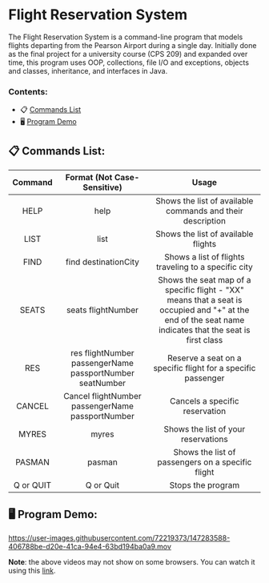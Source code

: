 # Flight Reservation System 
The Flight Reservation System is a command-line program that models flights departing from the Pearson Airport during a single day. Initially done as the final project for a university course (CPS 209) and expanded over time, this program uses OOP, collections, file I/O and exceptions, objects and classes, inheritance, and interfaces in Java. 

### Contents:
* 📋  [Commands List](https://github.com/Ghazalmir/project-descriptions/blob/main/READMEs/Flight-Reservation-System.md#-commands-list)
* 🖥  [Program Demo](https://github.com/Ghazalmir/project-descriptions/blob/main/READMEs/Flight-Reservation-System.md#--program-demo)

## 📋 Commands List: 
| Command  | Format (Not Case-Sensitive) | Usage 
| :-------------: | :-------------: | :-------------: |
| HELP  | help  | Shows the list of available commands and their description
| LIST  | list  | Shows the list of available flights
| FIND  | find  destinationCity | Shows a list of flights traveling to a specific city
| SEATS  | seats flightNumber  | Shows the seat map of a specific flight - "XX" means that a seat is occupied and "+" at the end of the seat name indicates that the seat is first class
| RES  | res flightNumber passengerName passportNumber seatNumber  | Reserve a seat on a specific flight for a specific passenger
| CANCEL  | Cancel flightNumber passengerName passportNumber | Cancels a specific reservation
| MYRES  | myres | Shows the list of your reservations
| PASMAN  | pasman | Shows the list of passengers on a specific flight
| Q or QUIT  | Q or Quit | Stops the program

## 🖥  Program Demo:
https://user-images.githubusercontent.com/72219373/147283588-406788be-d20e-41ca-94e4-63bd194ba0a9.mov


**Note**: the above videos may not show on some browsers. You can watch it using this [link](https://user-images.githubusercontent.com/72219373/147283588-406788be-d20e-41ca-94e4-63bd194ba0a9.mov).
